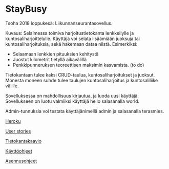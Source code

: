 # StayBusy

Tsoha 2018 loppukesä: Liikunnanseurantasovellus.

Kuvaus:
Selaimessa toimiva harjoitustietokanta lenkkeilylle ja kuntosaliharjoittelulle. Käyttäjä voi selata lisäämiään juoksuja tai kuntosaliharjoituksia, sekä hakemaan dataa niistä. 
Esimerkiksi:
* Selaamaan lenkkien pituuksien kehitystä 
* Juostut kilometrit tietyllä aikavälillä
* Penkkipunneruksen teoreettisen maksimin kasvamista. (to do)

Tietokantaan tulee kaksi CRUD-taulua, kuntosaliharjoitukset ja juoksut. Monesta moneen suhde tulee taulujen kuntosaliharjoitus ja kuntosaliliike välille.

Sovelluksessa on mahdollisuus kirjautua, ja luoda uusi käyttäjä. Sovellukseen on luotu valmiiksi käyttäjä hello salasanalla world.

Admin-tunnuksia voi testata käyttäjänimellä admin ja salasanalla terasmies.



[Heroku](https://staybisi.herokuapp.com)

[User stories](https://github.com/obisi/StayBusy/blob/master/documentation/Userstories.md)

[Tietokantakaavio](https://github.com/obisi/StayBusy/blob/master/documentation/StayBisiTietokantakaavio.jpg)

[Käyttöohjeet](https://github.com/obisi/StayBusy/blob/master/documentation/käyttöohjeet.md)

[Asennusohjeet](https://github.com/obisi/StayBusy/blob/master/documentation/asennusohjeet.md)
